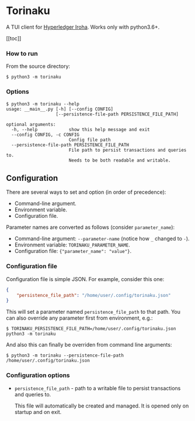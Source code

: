 # Torinaku

A TUI client for [Hyperledger Iroha](https://github.com/hyperledger/iroha).
Works only with python3.6+.

[[toc]]

### How to run

From the source directory:
```
$ python3 -m torinaku
```

### Options

```
$ python3 -m torinaku --help
usage: __main__.py [-h] [--config CONFIG]
                   [--persistence-file-path PERSISTENCE_FILE_PATH]

optional arguments:
  -h, --help            show this help message and exit
  --config CONFIG, -c CONFIG
                        Config file path
  --persistence-file-path PERSISTENCE_FILE_PATH
                        File path to persist transactions and queries to.
                        Needs to be both readable and writable.
```

## Configuration

There are several ways to set and option (in order of precedence):
*   Command-line argument.
*   Environment variable.
*   Configuration file.

Parameter names are converted as follows (consider `parameter_name`):
*   Command-line argument: `--parameter-name` (notice how `_` changed to `-`).
*   Environment variable: `TORINAKU_PARAMETER_NAME`.
*   Configuration file: `{"parameter_name": "value"}`.

### Configuration file

Configuration file is simple JSON. For example, consider this one:

```json
{
    "persistence_file_path": "/home/user/.config/torinaku.json"
}
```

This will set a parameter named `persistence_file_path` to that path.
You can also override any parameter first from environment, e.g.:

```
$ TORINAKU_PERSISTENCE_FILE_PATH=/home/user/.config/torinaku.json python3 -m torinaku
```

And also this can finally be overriden from command line arguments:

```
$ python3 -m torinaku --persistence-file-path /home/user/.config/torinaku.json
```

### Configuration options

*   `persistence_file_path` - path to a writable file to persist transactions and
    queries to.

    This file will automatically be created and managed. It is opened only on startup
    and on exit.


